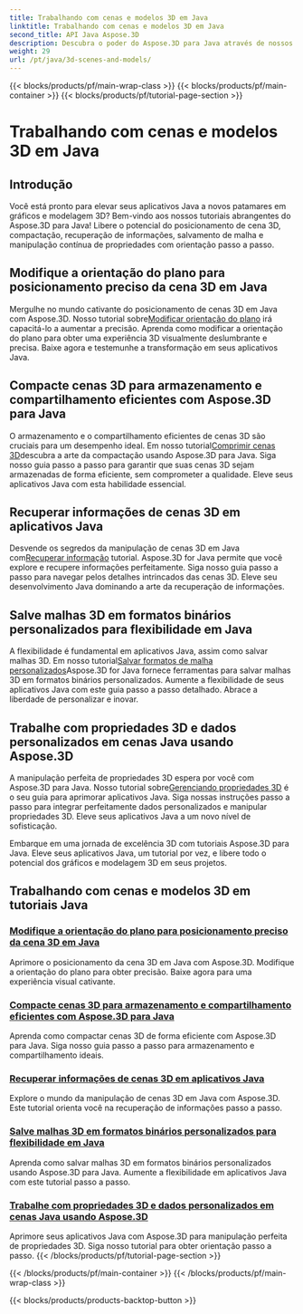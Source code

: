```yaml
---
title: Trabalhando com cenas e modelos 3D em Java
linktitle: Trabalhando com cenas e modelos 3D em Java
second_title: API Java Aspose.3D
description: Descubra o poder do Aspose.3D para Java através de nossos tutoriais. Aumente a precisão, a eficiência de armazenamento e a manipulação de cenas 3D em seus aplicativos Java.
weight: 29
url: /pt/java/3d-scenes-and-models/
---
```


{{< blocks/products/pf/main-wrap-class >}}
{{< blocks/products/pf/main-container >}}
{{< blocks/products/pf/tutorial-page-section >}}

# Trabalhando com cenas e modelos 3D em Java

## Introdução

Você está pronto para elevar seus aplicativos Java a novos patamares em gráficos e modelagem 3D? Bem-vindo aos nossos tutoriais abrangentes do Aspose.3D para Java! Libere o potencial do posicionamento de cena 3D, compactação, recuperação de informações, salvamento de malha e manipulação contínua de propriedades com orientação passo a passo.

## Modifique a orientação do plano para posicionamento preciso da cena 3D em Java

 Mergulhe no mundo cativante do posicionamento de cenas 3D em Java com Aspose.3D. Nosso tutorial sobre[Modificar orientação do plano](./change-plane-orientation/) irá capacitá-lo a aumentar a precisão. Aprenda como modificar a orientação do plano para obter uma experiência 3D visualmente deslumbrante e precisa. Baixe agora e testemunhe a transformação em seus aplicativos Java.

## Compacte cenas 3D para armazenamento e compartilhamento eficientes com Aspose.3D para Java

 O armazenamento e o compartilhamento eficientes de cenas 3D são cruciais para um desempenho ideal. Em nosso tutorial[Comprimir cenas 3D](./compress-3d-scenes/)descubra a arte da compactação usando Aspose.3D para Java. Siga nosso guia passo a passo para garantir que suas cenas 3D sejam armazenadas de forma eficiente, sem comprometer a qualidade. Eleve seus aplicativos Java com esta habilidade essencial.

## Recuperar informações de cenas 3D em aplicativos Java

 Desvende os segredos da manipulação de cenas 3D em Java com[Recuperar informação](./get-scene-information/) tutorial. Aspose.3D for Java permite que você explore e recupere informações perfeitamente. Siga nosso guia passo a passo para navegar pelos detalhes intrincados das cenas 3D. Eleve seu desenvolvimento Java dominando a arte da recuperação de informações.

## Salve malhas 3D em formatos binários personalizados para flexibilidade em Java

 A flexibilidade é fundamental em aplicativos Java, assim como salvar malhas 3D. Em nosso tutorial[Salvar formatos de malha personalizados](./save-custom-mesh-formats/)Aspose.3D for Java fornece ferramentas para salvar malhas 3D em formatos binários personalizados. Aumente a flexibilidade de seus aplicativos Java com este guia passo a passo detalhado. Abrace a liberdade de personalizar e inovar.

## Trabalhe com propriedades 3D e dados personalizados em cenas Java usando Aspose.3D

 A manipulação perfeita de propriedades 3D espera por você com Aspose.3D para Java. Nosso tutorial sobre[Gerenciando propriedades 3D](./managing-3d-properties-scenes/) é o seu guia para aprimorar aplicativos Java. Siga nossas instruções passo a passo para integrar perfeitamente dados personalizados e manipular propriedades 3D. Eleve seus aplicativos Java a um novo nível de sofisticação.

Embarque em uma jornada de excelência 3D com tutoriais Aspose.3D para Java. Eleve seus aplicativos Java, um tutorial por vez, e libere todo o potencial dos gráficos e modelagem 3D em seus projetos.
## Trabalhando com cenas e modelos 3D em tutoriais Java
### [Modifique a orientação do plano para posicionamento preciso da cena 3D em Java](./change-plane-orientation/)
Aprimore o posicionamento da cena 3D em Java com Aspose.3D. Modifique a orientação do plano para obter precisão. Baixe agora para uma experiência visual cativante.
### [Compacte cenas 3D para armazenamento e compartilhamento eficientes com Aspose.3D para Java](./compress-3d-scenes/)
Aprenda como compactar cenas 3D de forma eficiente com Aspose.3D para Java. Siga nosso guia passo a passo para armazenamento e compartilhamento ideais.
### [Recuperar informações de cenas 3D em aplicativos Java](./get-scene-information/)
Explore o mundo da manipulação de cenas 3D em Java com Aspose.3D. Este tutorial orienta você na recuperação de informações passo a passo.
### [Salve malhas 3D em formatos binários personalizados para flexibilidade em Java](./save-custom-mesh-formats/)
Aprenda como salvar malhas 3D em formatos binários personalizados usando Aspose.3D para Java. Aumente a flexibilidade em aplicativos Java com este tutorial passo a passo.
### [Trabalhe com propriedades 3D e dados personalizados em cenas Java usando Aspose.3D](./managing-3d-properties-scenes/)
Aprimore seus aplicativos Java com Aspose.3D para manipulação perfeita de propriedades 3D. Siga nosso tutorial para obter orientação passo a passo.
{{< /blocks/products/pf/tutorial-page-section >}}

{{< /blocks/products/pf/main-container >}}
{{< /blocks/products/pf/main-wrap-class >}}

{{< blocks/products/products-backtop-button >}}
